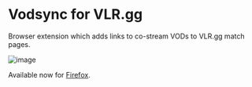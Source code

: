 # Vodsync for VLR.gg

Browser extension which adds links to co-stream VODs to VLR.gg match pages.

![image](https://user-images.githubusercontent.com/42128841/235822337-c8b43a5b-dd50-4b53-82f6-f1da555012e9.png)

Available now for
[Firefox](https://addons.mozilla.org/en-US/firefox/addon/vodsync-for-vlr-gg/).
